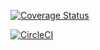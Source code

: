 [![Coverage Status](https://coveralls.io/repos/github/uzoeddie/chatapp-server/badge.svg?branch=develop)](https://coveralls.io/github/uzoeddie/chatapp-server?branch=develop)

[![CircleCI](https://circleci.com/gh/uzoeddie/chatapp-server/tree/develop.svg?style=svg)](https://circleci.com/gh/uzoeddie/chatapp-server/tree/develop)